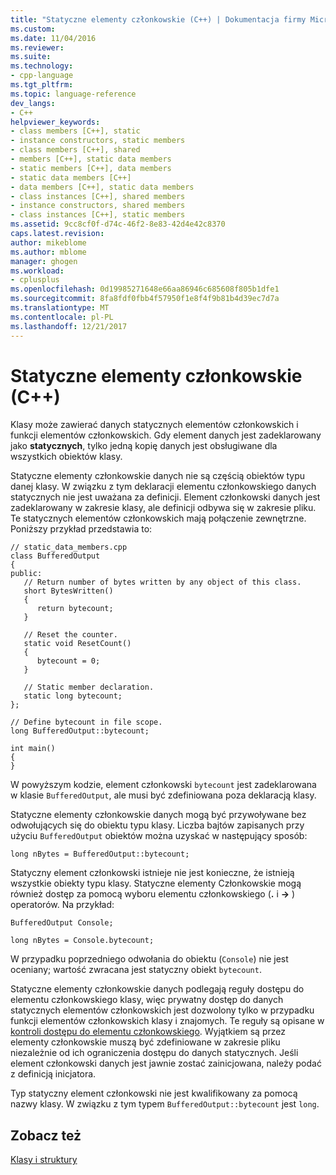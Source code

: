 ```yaml
---
title: "Statyczne elementy członkowskie (C++) | Dokumentacja firmy Microsoft"
ms.custom: 
ms.date: 11/04/2016
ms.reviewer: 
ms.suite: 
ms.technology:
- cpp-language
ms.tgt_pltfrm: 
ms.topic: language-reference
dev_langs:
- C++
helpviewer_keywords:
- class members [C++], static
- instance constructors, static members
- class members [C++], shared
- members [C++], static data members
- static members [C++], data members
- static data members [C++]
- data members [C++], static data members
- class instances [C++], shared members
- instance constructors, shared members
- class instances [C++], static members
ms.assetid: 9cc8cf0f-d74c-46f2-8e83-42d4e42c8370
caps.latest.revision: 
author: mikeblome
ms.author: mblome
manager: ghogen
ms.workload:
- cplusplus
ms.openlocfilehash: 0d19985271648e66aa86946c685608f805b1dfe1
ms.sourcegitcommit: 8fa8fdf0fbb4f57950f1e8f4f9b81b4d39ec7d7a
ms.translationtype: MT
ms.contentlocale: pl-PL
ms.lasthandoff: 12/21/2017
---
```

# <a name="static-members-c"></a>Statyczne elementy członkowskie (C++)
Klasy może zawierać danych statycznych elementów członkowskich i funkcji elementów członkowskich. Gdy element danych jest zadeklarowany jako **statycznych**, tylko jedną kopię danych jest obsługiwane dla wszystkich obiektów klasy.
  
 Statyczne elementy członkowskie danych nie są częścią obiektów typu danej klasy. W związku z tym deklaracji elementu członkowskiego danych statycznych nie jest uważana za definicji. Element członkowski danych jest zadeklarowany w zakresie klasy, ale definicji odbywa się w zakresie pliku. Te statycznych elementów członkowskich mają połączenie zewnętrzne. Poniższy przykład przedstawia to:  
  
```  
// static_data_members.cpp  
class BufferedOutput  
{  
public:  
   // Return number of bytes written by any object of this class.  
   short BytesWritten()  
   {  
      return bytecount;  
   }  
  
   // Reset the counter.  
   static void ResetCount()  
   {  
      bytecount = 0;  
   }  
  
   // Static member declaration.  
   static long bytecount;  
};  
  
// Define bytecount in file scope.  
long BufferedOutput::bytecount;  
  
int main()  
{  
}  
```  
  
 W powyższym kodzie, element członkowski `bytecount` jest zadeklarowana w klasie `BufferedOutput`, ale musi być zdefiniowana poza deklaracją klasy.  
  
 Statyczne elementy członkowskie danych mogą być przywoływane bez odwołujących się do obiektu typu klasy. Liczba bajtów zapisanych przy użyciu `BufferedOutput` obiektów można uzyskać w następujący sposób:  
  
```  
long nBytes = BufferedOutput::bytecount;  
```  
  
 Statyczny element członkowski istnieje nie jest konieczne, że istnieją wszystkie obiekty typu klasy. Statyczne elementy Członkowskie mogą również dostęp za pomocą wyboru elementu członkowskiego (**.** i  **->** ) operatorów. Na przykład:  
  
```  
BufferedOutput Console;  
  
long nBytes = Console.bytecount;  
```  
  
 W przypadku poprzedniego odwołania do obiektu (`Console`) nie jest oceniany; wartość zwracana jest statyczny obiekt `bytecount`.  
  
 Statyczne elementy członkowskie danych podlegają reguły dostępu do elementu członkowskiego klasy, więc prywatny dostęp do danych statycznych elementów członkowskich jest dozwolony tylko w przypadku funkcji elementów członkowskich klasy i znajomych. Te reguły są opisane w [kontroli dostępu do elementu członkowskiego](../cpp/member-access-control-cpp.md). Wyjątkiem są przez elementy członkowskie muszą być zdefiniowane w zakresie pliku niezależnie od ich ograniczenia dostępu do danych statycznych. Jeśli element członkowski danych jest jawnie zostać zainicjowana, należy podać z definicją inicjatora.  
  
 Typ statyczny element członkowski nie jest kwalifikowany za pomocą nazwy klasy. W związku z tym typem `BufferedOutput::bytecount` jest `long`.  
  
## <a name="see-also"></a>Zobacz też  
 [Klasy i struktury](../cpp/classes-and-structs-cpp.md)